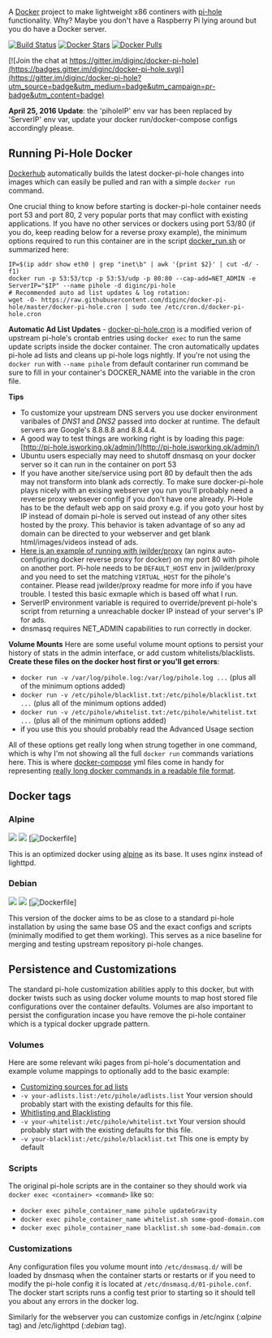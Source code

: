 A [Docker](https://www.docker.com/what-docker) project to make lightweight x86 continers with [pi-hole](https://pi-hole.net) functionality.  Why?  Maybe you don't have a Raspberry Pi lying around but you do have a Docker server.

[![Build Status](https://travis-ci.org/diginc/docker-pi-hole.svg?branch=master)](https://travis-ci.org/diginc/docker-pi-hole)
[![Docker Stars](https://img.shields.io/docker/stars/diginc/pi-hole.svg?maxAge=2592000)](https://hub.docker.com/r/diginc/pi-hole/)
[![Docker Pulls](https://img.shields.io/docker/pulls/diginc/pi-hole.svg?maxAge=2592000)](https://hub.docker.com/r/diginc/pi-hole/)

[![Join the chat at https://gitter.im/diginc/docker-pi-hole](https://badges.gitter.im/diginc/docker-pi-hole.svg)](https://gitter.im/diginc/docker-pi-hole?utm_source=badge&utm_medium=badge&utm_campaign=pr-badge&utm_content=badge)

**April 25, 2016 Update**: the 'piholeIP' env var has been replaced by 'ServerIP' env var, update your docker run/docker-compose configs accordingly please.

## Running Pi-Hole Docker

[Dockerhub](https://hub.docker.com/r/diginc/pi-hole/) automatically builds the latest docker-pi-hole changes into images which can easily be pulled and ran with a simple `docker run` command.  

One crucial thing to know before starting is docker-pi-hole container needs port 53 and port 80, 2 very popular ports that may conflict with existing applications.  If you have no other services or dockers using port 53/80 (if you do, keep reading below for a reverse proxy example), the minimum options required to run this container are in the script [docker_run.sh](https://github.com/diginc/docker-pi-hole/blob/master/docker_run.sh) or summarized here: 

```
IP=$(ip addr show eth0 | grep "inet\b" | awk '{print $2}' | cut -d/ -f1)
docker run -p 53:53/tcp -p 53:53/udp -p 80:80 --cap-add=NET_ADMIN -e ServerIP="$IP" --name pihole -d diginc/pi-hole
# Recommended auto ad list updates & log rotation:
wget -O- https://raw.githubusercontent.com/diginc/docker-pi-hole/master/docker-pi-hole.cron | sudo tee /etc/cron.d/docker-pi-hole.cron
```

**Automatic Ad List Updates** - [docker-pi-hole.cron](https://github.com/diginc/docker-pi-hole/blob/master/docker-pi-hole.cron) is a modified verion of upstream pi-hole's crontab entries using `docker exec` to run the same update scripts inside the docker container.  The cron automatically updates pi-hole ad lists and cleans up pi-hole logs nightly.  If you're not using the `docker run` with `--name pihole` from default contariner run command be sure to fill in your container's DOCKER_NAME into the variable in the cron file.

**Tips**
* To customize your upstream DNS servers you use docker environment varibales of *DNS1* and *DNS2* passed into docker at runtime.  The default servers are Google's 8.8.8.8 and 8.8.4.4.
* A good way to test things are working right is by loading this page: [http://pi-hole.isworking.ok/admin/](http://pi-hole.isworking.ok/admin/)
* Ubuntu users especially may need to shutoff dnsmasq on your docker server so it can run in the container on port 53
* If you have another site/service using port 80 by default then the ads may not transform into blank ads correctly.  To make sure docker-pi-hole plays nicely with an exising webserver you run you'll probably need a reverse proxy websever config if you don't have one already.  Pi-Hole has to be the default web app on said proxy e.g. if you goto your host by IP instead of domain pi-hole is served out instead of any other sites hosted by the proxy. This behavior is taken advantage of so any ad domain can be directed to your webserver and get blank html/images/videos instead of ads.
 * [Here is an example of running with jwilder/proxy](https://github.com/diginc/docker-pi-hole/blob/master/jwilder-proxy-example-doco.yml) (an nginx auto-configuring docker reverse proxy for docker) on my port 80 with pihole on another port.  Pi-hole needs to be `DEFAULT_HOST` env in jwilder/proxy and you need to set the matching `VIRTUAL_HOST` for the pihole's container.  Please read jwilder/proxy readme for more info if you have trouble.  I tested this basic exmaple which is based off what I run.
* ServerIP environment variable is required to override/prevent pi-hole's script from returning a unreachable docker IP instead of your server's IP for ads.
* dnsmasq requires NET_ADMIN capabilities to run correctly in docker.

**Volume Mounts**
Here are some useful volume mount options to persist your history of stats in the admin interface, or add custom whitelists/blacklists.  **Create these files on the docker host first or you'll get errors**:

* `docker run -v /var/log/pihole.log:/var/log/pihole.log ...` (plus all of the minimum options added)
* `docker run -v /etc/pihole/blacklist.txt:/etc/pihole/blacklist.txt ...` (plus all of the minimum options added)
* `docker run -v /etc/pihole/whitelist.txt:/etc/pihole/whitelist.txt ...` (plus all of the minimum options added)
 * if you use this you should probably read the Advanced Usage section

All of these options get really long when strung together in one command, which is why I'm not showing all the full `docker run` commands variations here.  This is where [docker-compose](https://docs.docker.com/compose/install/) yml files come in handy for representing [really long docker commands in a readable file format](https://github.com/diginc/docker-pi-hole/blob/master/doco-example.yml).


## Docker tags

### Alpine

[![](https://images.microbadger.com/badges/image/diginc/pi-hole.svg)](http://microbadger.com/images/diginc/pi-hole "Get your own image badge on microbadger.com")
[![](https://images.microbadger.com/badges/version/diginc/pi-hole.svg)](http://microbadger.com/images/diginc/pi-hole "Get your own version badge on microbadger.com")
[![Dockerfile](https://github.com/diginc/docker-pi-hole/blob/master/alpine.docker)]

This is an optimized docker using [alpine](https://hub.docker.com/_/alpine/) as its base.  It uses nginx instead of lighttpd.

### Debian

[![](https://images.microbadger.com/badges/image/diginc/pi-hole:debian.svg)](http://microbadger.com/images/diginc/pi-hole "Get your own image badge on microbadger.com")
[![](https://images.microbadger.com/badges/version/diginc/pi-hole:debian.svg)](http://microbadger.com/images/diginc/pi-hole "Get your own version badge on microbadger.com")
[![Dockerfile](https://github.com/diginc/docker-pi-hole/blob/master/debian.docker)]

This version of the docker aims to be as close to a standard pi-hole installation by using the same base OS and the exact configs and scripts (minimally modified to get them working).  This serves as a nice baseline for merging and testing upstream repository pi-hole changes.


## Persistence and Customizations

The standard pi-hole customization abilities apply to this docker, but with docker twists such as using docker volume mounts to map host stored file configurations over the container defaults.  Volumes are also important to persist the configuration incase you have remove the pi-hole container which is a typical docker upgrade pattern.

### Volumes

Here are some relevant wiki pages from pi-hole's documentation and example volume mappings to optionally add to the basic example:

* [Customizing sources for ad lists](https://github.com/pi-hole/pi-hole/wiki/Customising-sources-for-ad-lists)
 * `-v your-adlists.list:/etc/pihole/adlists.list` Your version should probably start with the existing defaults for this file.
* [Whitlisting and Blacklisting](https://github.com/pi-hole/pi-hole/wiki/Whitelisting-and-Blacklisting)
 * `-v your-whitelist:/etc/pihole/whitelist.txt` Your version should probably start with the existing defaults for this file.
 * `-v your-blacklist:/etc/pihole/blacklist.txt` This one is empty by default

### Scripts

The original pi-hole scripts are in the container so they should work via `docker exec <container> <command>` like so:

* `docker exec pihole_container_name pihole updateGravity`
* `docker exec pihole_container_name whitelist.sh some-good-domain.com`
* `docker exec pihole_container_name blacklist.sh some-bad-domain.com`

### Customizations

Any configuration files you volume mount into `/etc/dnsmasq.d/` will be loaded by dnsmasq when the container starts or restarts or if you need to modify the pi-hole config it is located at `/etc/dnsmasq.d/01-pihole.conf`.  The docker start scripts runs a config test prior to starting so it should tell you about any errors in the docker log.

Similarly for the webserver you can customize configs in /etc/nginx (*:alpine* tag) and /etc/lighttpd (*:debian* tag).
